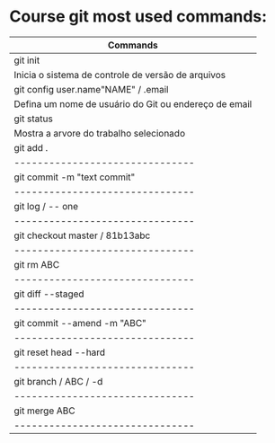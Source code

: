 # Course git most used commands:

| Commands                      |
|-------------------------------|            
| git init                      |            
|Inicia o sistema de controle de versão de arquivos |            
| git config user.name"NAME" / .email   |             
|Defina um nome de usuário do Git ou endereço de email|            
| git status                    |            
|Mostra a arvore do trabalho selecionado|            
| git add .                     |            
|-------------------------------|            
| git commit -m "text commit"   |            
|-------------------------------|             
| git log / -- one              |             
|-------------------------------|             
| git checkout master / 81b13abc| 
|-------------------------------|
| git rm ABC                    |
|-------------------------------|
| git diff --staged             |
|-------------------------------|
| git commit --amend -m "ABC"   |
|-------------------------------|
| git reset head --hard         |
|-------------------------------|
| git branch / ABC / -d         |
|-------------------------------|
| git merge ABC                 |
|-------------------------------|
